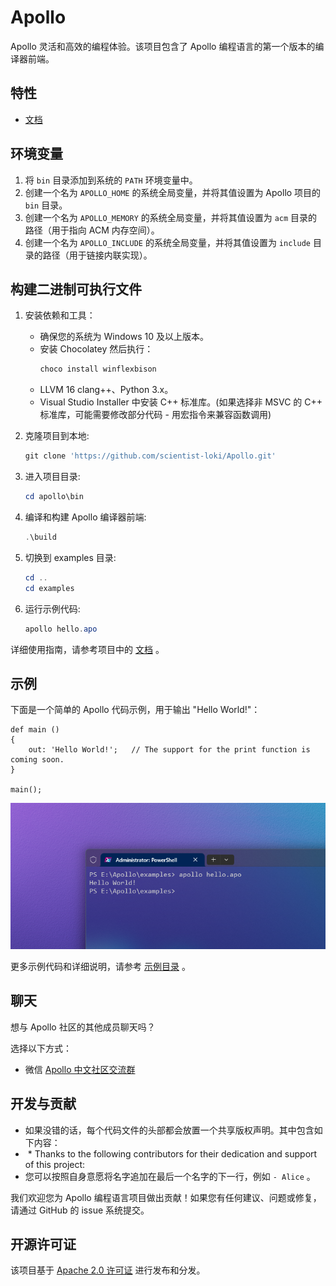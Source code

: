 # Apollo

Apollo 灵活和高效的编程体验。该项目包含了 Apollo 编程语言的第一个版本的编译器前端。

## 特性

- [文档](docs/features.md)

## 环境变量

1. 将 `bin` 目录添加到系统的 `PATH` 环境变量中。
2. 创建一个名为 `APOLLO_HOME` 的系统全局变量，并将其值设置为 Apollo 项目的 `bin` 目录。
3. 创建一个名为 `APOLLO_MEMORY` 的系统全局变量，并将其值设置为 `acm` 目录的路径（用于指向 ACM 内存空间）。
4. 创建一个名为 `APOLLO_INCLUDE` 的系统全局变量，并将其值设置为 `include` 目录的路径（用于链接内联实现）。

## 构建二进制可执行文件

1. 安装依赖和工具：
   - 确保您的系统为 Windows 10 及以上版本。
   - 安装 Chocolatey 然后执行：
        ```powershell
        choco install winflexbison
        ```
   - LLVM 16 clang++、Python 3.x。
   - Visual Studio Installer 中安装 C++ 标准库。(如果选择非 MSVC 的 C++ 标准库，可能需要修改部分代码 - 用宏指令来兼容函数调用)

2. 克隆项目到本地:

    ```powershell
    git clone 'https://github.com/scientist-loki/Apollo.git'
    ```

3. 进入项目目录:

    ```powershell
    cd apollo\bin
    ```

4. 编译和构建 Apollo 编译器前端:

    ```powershell
    .\build
    ```

5. 切换到 examples 目录:

    ```powershell
    cd ..
    cd examples
    ```

6. 运行示例代码:

    ```powershell
    apollo hello.apo
    ```

详细使用指南，请参考项目中的 [文档](docs/start.md) 。

## 示例

下面是一个简单的 Apollo 代码示例，用于输出 "Hello World!"：

```apollo
def main ()
{
    out: 'Hello World!';   // The support for the print function is coming soon.
}

main();
```
![hello.apo](ress/example_hello.png)

更多示例代码和详细说明，请参考 [示例目录](examples/) 。

## 聊天

想与 Apollo 社区的其他成员聊天吗？

选择以下方式：
- 微信 [Apollo 中文社区交流群](ress/wechat_group_g1.jpg)

## 开发与贡献

- 如果没错的话，每个代码文件的头部都会放置一个共享版权声明。其中包含如下内容：
-  * Thanks to the following contributors for their dedication and support of this project:
- 您可以按照自身意愿将名字追加在最后一个名字的下一行，例如 `- Alice` 。

我们欢迎您为 Apollo 编程语言项目做出贡献！如果您有任何建议、问题或修复，请通过 GitHub 的 issue 系统提交。

## 开源许可证

该项目基于 [Apache 2.0 许可证](license/LICENSE-Apollo) 进行发布和分发。

